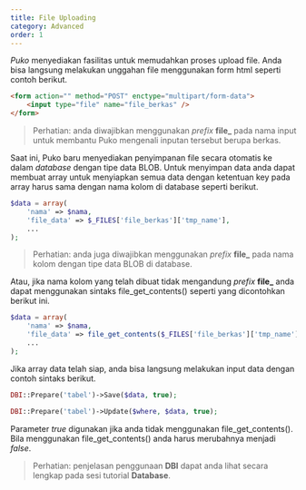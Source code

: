 ```yaml
---
title: File Uploading
category: Advanced
order: 1
---
```


*Puko* menyediakan fasilitas untuk memudahkan proses upload file. 
Anda bisa langsung melakukan unggahan file menggunakan form html seperti contoh berikut.

```html
<form action="" method="POST" enctype="multipart/form-data">
    <input type="file" name="file_berkas" />
</form>
```

> Perhatian: anda diwajibkan menggunakan *prefix* **file_** pada nama input untuk membantu Puko mengenali inputan tersebut berupa berkas.

Saat ini, Puko baru menyediakan penyimpanan file secara otomatis ke dalam *database* dengan tipe data BLOB.
Untuk menyimpan data anda dapat membuat array untuk menyiapkan semua data dengan ketentuan key pada array harus sama dengan nama kolom di database seperti berikut.

```php
$data = array(
    'nama' => $nama,
    'file_data' => $_FILES['file_berkas']['tmp_name'],
    ...
);
```

> Perhatian: anda juga diwajibkan menggunakan *prefix* **file_** pada nama kolom dengan tipe data BLOB di database.

Atau, jika nama kolom yang telah dibuat tidak mengandung *prefix* **file_** anda dapat menggunakan sintaks file_get_contents() 
seperti yang dicontohkan berikut ini.

```php
$data = array(
    'nama' => $nama,
    'file_data' => file_get_contents($_FILES['file_berkas']['tmp_name']),
    ...
);
```

Jika array data telah siap, anda bisa langsung melakukan input data dengan contoh sintaks berikut.

```php
DBI::Prepare('tabel')->Save($data, true);
```

```php
DBI::Prepare('tabel')->Update($where, $data, true);
```

Parameter *true* digunakan jika anda tidak menggunakan file_get_contents().
Bila menggunakan file_get_contents() anda harus merubahnya menjadi *false*.

> Perhatian: penjelasan penggunaan **DBI** dapat anda lihat secara lengkap pada sesi tutorial **Database**.